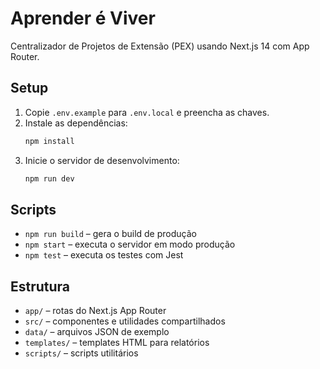 # Aprender é Viver

Centralizador de Projetos de Extensão (PEX) usando Next.js 14 com App Router.

## Setup

1. Copie `.env.example` para `.env.local` e preencha as chaves.
2. Instale as dependências:
   ```bash
   npm install
   ```
3. Inicie o servidor de desenvolvimento:
   ```bash
   npm run dev
   ```

## Scripts

- `npm run build` – gera o build de produção
- `npm start` – executa o servidor em modo produção
- `npm test` – executa os testes com Jest

## Estrutura

- `app/` – rotas do Next.js App Router
- `src/` – componentes e utilidades compartilhados
- `data/` – arquivos JSON de exemplo
- `templates/` – templates HTML para relatórios
- `scripts/` – scripts utilitários

